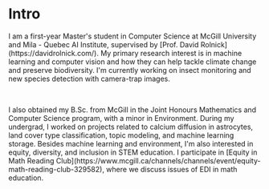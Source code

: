 
# Intro

<p>I am a first-year Master's student in Computer Science at McGill University and Mila - Quebec AI Institute, supervised by [Prof. David Rolnick](https://davidrolnick.com/). My primary research interest is in machine learning and computer vision and how they can help  tackle climate change and preserve biodiversity. I'm currently working on insect monitoring and new species detection with camera-trap images.</p>
<p>&nbsp;</p>
<p>I also obtained my B.Sc. from McGill in the Joint Honours Mathematics and Computer Science program, with a minor in Environment. During my undergrad, I worked on projects related to calcium diffusion in astrocytes, land cover type classification, topic modeling, and machine learning storage. Besides machine learning and environment, I'm also interested in equity, diversity, and inclusion in STEM education. I participate in [Equity in Math Reading Club](https://www.mcgill.ca/channels/channels/event/equity-math-reading-club-329582), where we discuss issues of EDI in math education.</p>
